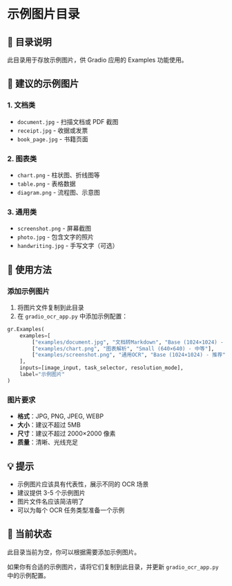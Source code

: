# 示例图片目录

## 📁 目录说明

此目录用于存放示例图片，供 Gradio 应用的 Examples 功能使用。

## 📸 建议的示例图片

### 1. 文档类
- `document.jpg` - 扫描文档或 PDF 截图
- `receipt.jpg` - 收据或发票
- `book_page.jpg` - 书籍页面

### 2. 图表类
- `chart.png` - 柱状图、折线图等
- `table.png` - 表格数据
- `diagram.png` - 流程图、示意图

### 3. 通用类
- `screenshot.png` - 屏幕截图
- `photo.jpg` - 包含文字的照片
- `handwriting.jpg` - 手写文字（可选）

## 📝 使用方法

### 添加示例图片

1. 将图片文件复制到此目录
2. 在 `gradio_ocr_app.py` 中添加示例配置：

```python
gr.Examples(
    examples=[
        ["examples/document.jpg", "文档转Markdown", "Base (1024×1024) - 推荐"],
        ["examples/chart.png", "图表解析", "Small (640×640) - 中等"],
        ["examples/screenshot.png", "通用OCR", "Base (1024×1024) - 推荐"],
    ],
    inputs=[image_input, task_selector, resolution_mode],
    label="示例图片"
)
```

### 图片要求

- **格式**：JPG, PNG, JPEG, WEBP
- **大小**：建议不超过 5MB
- **尺寸**：建议不超过 2000×2000 像素
- **质量**：清晰、光线充足

## 💡 提示

- 示例图片应该具有代表性，展示不同的 OCR 场景
- 建议提供 3-5 个示例图片
- 图片文件名应该简洁明了
- 可以为每个 OCR 任务类型准备一个示例

## 📂 当前状态

此目录当前为空，你可以根据需要添加示例图片。

如果你有合适的示例图片，请将它们复制到此目录，并更新 `gradio_ocr_app.py` 中的示例配置。

